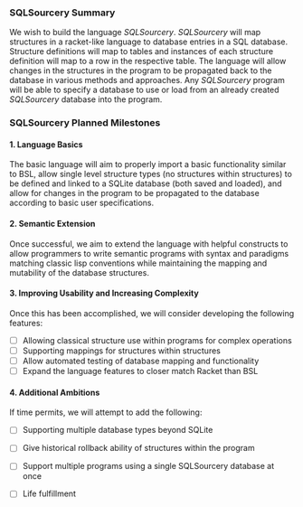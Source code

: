 ### SQLSourcery Summary
We wish to build the language *SQLSourcery*. *SQLSourcery* will map structures in a racket-like language to database entries in a SQL database. Structure definitions will map to tables and instances of each structure definition will map to a row in the respective table. The language will allow changes in the structures in the program to be propagated back to the database in various methods and approaches. Any *SQLSourcery* program will be able to specify a database to use or load from an already created *SQLSourcery* database into the program.


### SQLSourcery Planned Milestones

#### 1. Language Basics
The basic language will aim to properly import a basic functionality similar to BSL, allow single level structure types (no structures within structures) to be defined and linked to a SQLite database (both saved and loaded), and allow for changes in the program to be propagated to the database according to basic user specifications.

#### 2. Semantic Extension
Once successful, we aim to extend the language with helpful constructs to allow programmers to write semantic programs with syntax and paradigms matching classic lisp conventions while maintaining the mapping and mutability of the database structures.

#### 3. Improving Usability and Increasing Complexity
Once this has been accomplished, we will consider developing the following features:
- [ ] Allowing classical structure use within programs for complex operations
- [ ] Supporting mappings for structures within structures
- [ ] Allow automated testing of database mapping and functionality
- [ ] Expand the language features to closer match Racket than BSL

#### 4. Additional Ambitions

If time permits, we will attempt to add the following:
- [ ] Supporting multiple database types beyond SQLite
- [ ] Give historical rollback ability of structures within the program
- [ ] Support multiple programs using a single SQLSourcery database at once
- [ ] Life fulfillment

